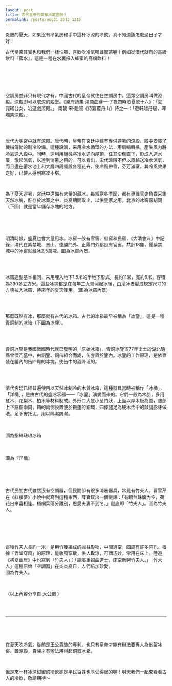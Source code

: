 ```yaml
---
layout: post
title: 古代皇帝的豪華冷氣宮殿！
permalink: /posts/aug31_2013_1215
---
```

        
 <p class="right">
 </p>
 <p>
 </p>
 炎熱的夏天，如果沒有冷氣房和手中這杯冰涼的冷飲，真不知道該怎麼過日子才好！
 
  <br/>
 
 
  古代皇帝其實也和我們一樣怕熱，喜歡吹冷氣喝蜂蜜茶喔！例如從漢代就有的高級飲料『蜜水』，這是一種在水裏摻入蜂蜜的高檔飲料！
 
 
  <br/>
 
 
  <br/>
 
 
  <img align="none" alt="" src="https://s3-ap-northeast-1.amazonaws.com/honibos/fanpage/online/history_summer/history_summer_01.jpg"/>
  <br/>
 
 
  <br/>
 
 
  <br/>
 
 
  
   空調房並非只有現代才有，中國古代的皇帝就住在空調房中。這類空調房叫做涼殿。涼殿即可以取涼的殿堂。《樂府詩集·清商曲辭一·子夜四時歌夏歌十六》：「窈窕瑤台女，冶遊戲涼殿。」 南朝·宋·鮑照《侍宴覆舟山》詩之一：「遊軒越丹居，暉燭集涼殿。」
  
 
 
  <br/>
 
 
  <img align="none" alt="" src="https://s3-ap-northeast-1.amazonaws.com/honibos/fanpage/online/history_summer/history_summer_02.jpg"/>
  <br/>
 
 
  <br/>
 
 
  唐代大明宮中就有涼殿。唐代時，皇帝在宮廷中建有專供避暑的涼殿，殿中安裝了機械傳動的制冷設備。這種設備，采用冷水循環的方法，用扇輪轉搖，產生風力將冷氣送入殿中。同時，還利用機械將冷水送向屋頂，任其沿簷直下，形成人造水簾，激起涼氣，以達到消暑之目的。可以看出，宋代涼殿不但以風輪送冷水涼氣，而且還在蓄水池上和大廳四周擺設各種花卉，使冷風帶香，芬芳滿室，其冷風效果之好，已使人感到寒凓不堪。
 
 
  <br/>
 
 
  為了夏天避暑，宮廷中還備有大量的藏冰。每當寒冬季節，都有專職官吏負責采集天然冰塊，貯存於冰室之中，炎夏期間取出，以供皇家之用。北京的冰窖廠胡同（下圖）就是當年儲存冰塊的地方。
 
 
  <br/>
 
 
  <img align="none" alt="" src="	 https://s3-ap-northeast-1.amazonaws.com/honibos/fanpage/online/history_summer/history_summer_03.jpg"/>
  <br/>
 
 
  <br/>
 
 
  <br/>
 
 
  明清時候，盛夏也會大量用冰。冰窖一般有官窖、府窖和民窖，《大清會典》中記錄，清代在紫禁城、景山、德勝門外、正陽門外都設有官窖，共計18座，僅紫禁城中的冰窖就藏冰2.5萬塊。圖為冰窖內景。
  <br/>
 
 
  <br/>
 
 
  <img align="none" alt="" src="	 https://s3-ap-northeast-1.amazonaws.com/honibos/fanpage/online/history_summer/history_summer_04.jpg"/>
  <br/>
 
 
  <br/>
 
 
  冰窖造型基本相同，采用埋入地下1.5米的半地下形式，長約11米，寬約6米，容積為330多立方米。這些冰塊都是在每年三九禦河起冰後，由采冰者鑿成規定尺寸的方塊拉入冰窖，待來年的夏天使用。（圖為冰窖內景）
  <br/>
 
 
  <br/>
 
 
  <img align="none" alt="" src="	 https://s3-ap-northeast-1.amazonaws.com/honibos/fanpage/online/history_summer/history_summer_05.jpg"/>
  <br/>
 
 
  <br/>
 
 
  那麼既然有冰，那麼就有古代的冰箱。古代的冰箱最早被稱為「冰鑒」，這是一種青銅制的冰箱（下圖為冰鑒）。
 
 
  <br/>
 
 
  <img align="none" alt="" src="	 https://s3-ap-northeast-1.amazonaws.com/honibos/fanpage/online/history_summer/history_summer_06.jpg"/>
  <br/>
 
 
  <br/>
 
 
  
   青銅冰鑒是我國戰國時代就已發明的「原始冰箱」。青銅冰鑒1977年出土於湖北隨縣曾侯乙墓中，由銅鑒、銅缶組合而成，缶套置於鑒內。冰鑒的工作原理，是依靠裝在鑒內的缶四周的冰塊，使缶中的酒降溫的。
   <br/>
  
 
 
  <br/>
 
 
  <br/>
 
 
  清代宮廷已經普遍使用以天然冰制冷的木質冰箱，這種器具當時被稱作「冰桶」，「洋桶」，是由古代的盛冰容器——「冰鑒」演變而來的。它們一般為木胎，多用紅木、花梨木、柏木等材料制成。外形口大底小呈鬥狀，上面以厚木板為蓋，腰部上下箍銅兩周，箱的兩側設置便於搬運的銅環，四條腿足為硬木活中的敼腿膨牙做法。足下安托泥，用以隔濕防潮。
  <br/>
 
 
  <br/>
 
 
  <img align="none" alt="" src="	 https://s3-ap-northeast-1.amazonaws.com/honibos/fanpage/online/history_summer/history_summer_07.jpg"/>
  <br/>
 
 
  <br/>
 
 
  <span style="text-align: -webkit-center;">
   圖為掐絲琺琅冰箱
  </span>
 
 
  <img align="none" alt="" src="	 https://s3-ap-northeast-1.amazonaws.com/honibos/fanpage/online/history_summer/history_summer_08.jpg"/>
  <br/>
 
 
  <br/>
 
 
  <br/>
 
 
  <br/>
 
 
  <span style="text-align: -webkit-center;">
   圖為『洋桶』
  </span>
  <br/>
 
 
  <span style="text-align: -webkit-center;">
   <br/>
  </span>
 
 
  <img align="none" alt="" src="	 https://s3-ap-northeast-1.amazonaws.com/honibos/fanpage/online/history_summer/history_summer_09.jpg"/>
  <span style="text-align: -webkit-center;">
   <br/>
  </span>
 
 
  <br/>
 
 
  <br/>
 
 
  古代民間古代雖然沒有空調器，但民間卻有很多消暑器具，常見有竹夫人。曹雪芹在《紅樓夢》小說中就寫到這種東西，薛寶釵出一個謎語：「有眼無珠腹內空，荷花出來喜相逢。梧桐葉落分離別，恩愛夫妻不到冬。」謎底即「竹夫人」。圖為竹夫人。
  <br/>
 
 
  <br/>
 
 
  <img align="none" alt="" src="	 https://s3-ap-northeast-1.amazonaws.com/honibos/fanpage/online/history_summer/history_summer_14.jpg"/>
  <br/>
 
 
  <br/>
 
 
  <img align="none" alt="" src="	 https://s3-ap-northeast-1.amazonaws.com/honibos/fanpage/online/history_summer/history_summer_15.jpg"/>
  <br/>
 
 
  <br/>
 
 
  <br/>
 
 
  這種竹夫人長約一米，是用竹篾編成的圓柱形物，中間通空，四周有許多洞孔。根據「弄堂穿風」的原理，能收風竄散，供人取涼，可謂巧妙，常用在床上。陸遊《初夏幽居》中也寫到「竹夫人」：「瓶竭重招曲道士，床空新聘竹夫人。」「竹大人」這種原始「空調器」在炎炎夏日，人們倍加珍愛。
  <br/>
  圖為竹夫人。
  <br/>
 
 
  <br/>
 
 
  （以上內容分享自
  <a href="http://news.takungpao.com.hk/society/focus/2013-08/1331646.html" style="line-height: 26px;" target="" title="">
   大公網
  </a>
  ）
 
 
  <span style="color: rgb(59, 59, 59); font-family: 宋体, 'Arial Narrow', HELVETICA; font-size: 14px; line-height: 30px; white-space: normal;">
   <br/>
  </span>
 
 
  ----------------------------------------------------------------------------------------------------------
  <span style="color: rgb(59, 59, 59); font-family: 宋体, 'Arial Narrow', HELVETICA; font-size: 14px; line-height: 30px; white-space: normal;">
   <br/>
  </span>
 
 
  <br/>
 
 
  在夏天吹冷氣，從前是王公貴族的專利。也只有皇帝才能有辦法要專人為他鑿冰窖、蓋涼殿，貴族才有辦法用得起銅器冰箱。
 
 
  <br/>
 
 
  但是來一杯冰涼甜蜜的冷飲卻是平民百姓也享受得起的喔！明天我們一起來看看古人的冷飲，敬請期待～
 
 
  <br/>
 
 
  <br/>
 
 
  <span style="color: rgb(59, 59, 59); font-family: 宋体, 'Arial Narrow', HELVETICA; font-size: 14px; line-height: 30px; white-space: normal;">
   <br/>
  </span>
 

